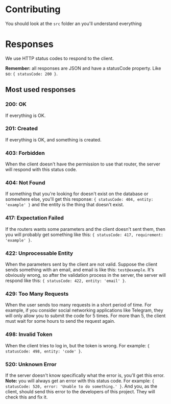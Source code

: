 # Contributing

You should look at the `src` folder an you'll understand everything


# Responses

We use HTTP status codes to respond to the client.

**Remember:** all responses are JSON and have a statusCode property.
Like so: `{ statusCode: 200 }`.

## Most used responses

### 200: OK

If everything is OK.

### 201: Created

If everything is OK, and something is created.

### 403: Forbidden

When the client doesn't have the permission to use that router, the server
will respond with this status code.

### 404: Not Found

If something that you're looking for doesn't exist on the database or somewhere
else, you'll get this response: `{ statusCode: 404, entity: 'example' }` and the
entity is the thing that doesn't exist.

### 417: Expectation Failed

If the routers wants some parameters and the client doesn't sent them, then you
will probably get something like this:
`{ statusCode: 417, requirement: 'example' }`.

### 422: Unprocessable Entity

When the parameters sent by the client are not valid. Suppose the client sends
something with an email, and email is like this: `test@example`. It's obviously
wrong, so after the validation process in the server, the server will respond
like this: `{ statusCode: 422, entity: 'email' }`.

### 429: Too Many Requests

When the user sends too many requests in a short period of time.
For example, if you consider social networking applications like Telegram,
they will only allow you to submit the code for 5 times. For more than 5,
the client must wait for some hours to send the request again.

### 498: Invalid Token

When the client tries to log in, but the token is wrong.
For example: `{ statusCode: 498, entity: 'code' }`.

### 520: Unknown Error

If the server doesn't know specifically what the error is, you'll get this
error. **Note:** you will always get an error with this status code.
For example: `{ statusCode: 520, error: 'Unable to do something.' }`.
And you, as the client, should send this error to the developers of this
project. They will check this and fix it.
